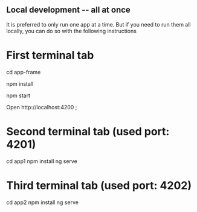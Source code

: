 ## Local development -- all at once
It is preferred to only run one app at a time. But if you need to run them all locally, you can do so with the following instructions

# First terminal tab
cd app-frame

npm install

npm start

Open http://localhost:4200 ;

# Second terminal tab (used port: 4201)
cd app1
npm install
ng serve

# Third terminal tab (used port: 4202)
cd app2
npm install
ng serve
